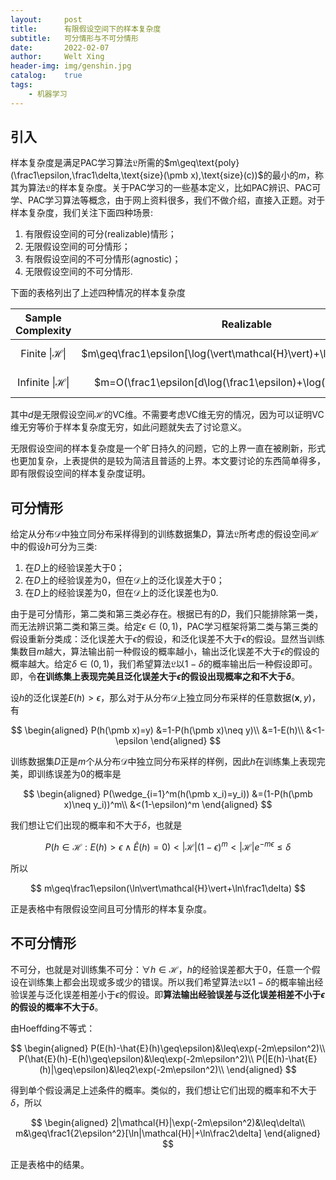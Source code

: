 ```yaml
---
layout:     post
title:      有限假设空间下的样本复杂度
subtitle:   可分情形与不可分情形
date:       2022-02-07
author:     Welt Xing
header-img: img/genshin.jpg
catalog:    true
tags:
    - 机器学习
---
```


## 引入

样本复杂度是满足PAC学习算法$\mathfrak{L}$所需的$m\geq\text{poly}(\frac1\epsilon,\frac1\delta,\text{size}(\pmb x),\text{size}(c))$的最小的$m$，称其为算法$\mathfrak{L}$的样本复杂度。关于PAC学习的一些基本定义，比如PAC辨识、PAC可学、PAC学习算法等概念，由于网上资料很多，我们不做介绍，直接入正题。对于样本复杂度，我们关注下面四种场景:

1. 有限假设空间的可分(realizable)情形；
2. 无限假设空间的可分情形；
3. 有限假设空间的不可分情形(agnostic)；
4. 无限假设空间的不可分情形.

下面的表格列出了上述四种情况的样本复杂度

|        Sample Complexity         |                          Realizable                          |                           Agnostic                           |
| :------------------------------: | :----------------------------------------------------------: | :----------------------------------------------------------: |
|  Finite $\vert\mathcal{H}\vert$  | $m\geq\frac1\epsilon[\log(\vert\mathcal{H}\vert)+\log(\frac1\delta)]$ | $m\geq\frac1{2\epsilon^2}[\log(\vert\mathcal{H}\vert)+\log(\frac2\delta)]$ |
| Infinite $\vert\mathcal{H}\vert$ | $m=O(\frac1\epsilon[d\log(\frac1\epsilon)+\log(\frac1\delta)])$ |       $m=O(\frac1{\epsilon^2}[d+\log(\frac1\delta)])$        |

其中$d$是无限假设空间$\mathcal{H}$的VC维。不需要考虑VC维无穷的情况，因为可以证明VC维无穷等价于样本复杂度无穷，如此问题就失去了讨论意义。

无限假设空间的样本复杂度是一个旷日持久的问题，它的上界一直在被刷新，形式也更加复杂，上表提供的是较为简洁且普适的上界。本文要讨论的东西简单得多，即有限假设空间的样本复杂度证明。

## 可分情形

给定从分布$\mathcal{D}$中独立同分布采样得到的训练数据集$D$，算法$\mathfrak{L}$所考虑的假设空间$\mathcal{H}$中的假设$h$可分为三类:

1. 在$D$上的经验误差大于0；
2. 在$D$上的经验误差为0，但在$\mathcal{D}$上的泛化误差大于0；
3. 在$D$上的经验误差为0，但在$\mathcal{D}$上的泛化误差也为0.

由于是可分情形，第二类和第三类必存在。根据已有的$D$，我们只能排除第一类，而无法辨识第二类和第三类。给定$\epsilon\in(0,1)$，PAC学习框架将第二类与第三类的假设重新分类成：泛化误差大于$\epsilon$的假设，和泛化误差不大于$\epsilon$的假设。显然当训练集数目$m$越大，算法输出前一种假设的概率越小，输出泛化误差不大于$\epsilon$的假设的概率越大。给定$\delta\in(0,1)$，我们希望算法$\mathfrak{L}$以$1-\delta$的概率输出后一种假设即可。即，令**在训练集上表现完美且泛化误差大于$\epsilon$的假设出现概率之和不大于$\delta$**。

设$h$的泛化误差$E(h)>\epsilon$，那么对于从分布$\mathcal{D}$上独立同分布采样的任意数据$(\pmb x,y)$，有

$$
\begin{aligned}
P(h(\pmb x)=y)
&=1-P(h(\pmb x)\neq y)\\
&=1-E(h)\\
&<1-\epsilon
\end{aligned}
$$

训练数据集$D$正是$m$个从分布$\mathcal{D}$中独立同分布采样的样例，因此$h$在训练集上表现完美，即训练误差为0的概率是

$$
\begin{aligned}
P(\wedge_{i=1}^m(h(\pmb x_i)=y_i))
&=(1-P(h(\pmb x)\neq y_i))^m\\
&<(1-\epsilon)^m
\end{aligned}
$$

我们想让它们出现的概率和不大于$\delta$，也就是

$$
P(h\in\mathcal{H}:E(h)>\epsilon\wedge\hat{E}(h)=0)<\vert\mathcal{H}\vert(1-\epsilon)^m<\vert\mathcal{H}\vert e^{-m\epsilon}\leq\delta
$$

所以

$$
m\geq\frac1\epsilon(\ln\vert\mathcal{H}\vert+\ln\frac1\delta)
$$

正是表格中有限假设空间且可分情形的样本复杂度。

## 不可分情形

不可分，也就是对训练集不可分：$\forall h\in\mathcal{H}$，$h$的经验误差都大于0，任意一个假设在训练集上都会出现或多或少的错误。所以我们希望算法$\mathfrak{L}$以$1-\delta$的概率输出经验误差与泛化误差相差小于$\epsilon$的假设。即**算法输出经验误差与泛化误差相差不小于$\epsilon$的假设的概率不大于$\delta$**。

由Hoeffding不等式：

$$
\begin{aligned}
P(E(h)-\hat{E}(h)\geq\epsilon)&\leq\exp(-2m\epsilon^2)\\
P(\hat{E}(h)-E(h)\geq\epsilon)&\leq\exp(-2m\epsilon^2)\\
P(|E(h)-\hat{E}(h)|\geq\epsilon)&\leq2\exp(-2m\epsilon^2)\\
\end{aligned}
$$

得到单个假设满足上述条件的概率。类似的，我们想让它们出现的概率和不大于$\delta$，所以

$$
\begin{aligned}
2|\mathcal{H}|\exp(-2m\epsilon^2)&\leq\delta\\
m&\geq\frac1{2\epsilon^2}[\ln|\mathcal{H}|+\ln\frac2\delta]
\end{aligned}
$$

正是表格中的结果。
